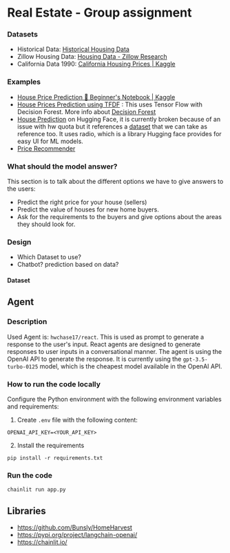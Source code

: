 # Real Estate - Group assignment


### Datasets
* Historical Data: [Historical Housing Data](https://www.car.org/en/marketdata/data/housingdata) 
* Zillow Housing Data: [Housing Data - Zillow Research](https://www.zillow.com/research/data/)
* California Data 1990: [California Housing Prices | Kaggle](https://www.kaggle.com/datasets/camnugent/california-housing-prices)


### Examples
* [House Price Prediction 🏡 Beginner's Notebook | Kaggle](https://www.kaggle.com/code/heyrobin/house-price-prediction-beginner-s-notebook)
* [House Prices Prediction using TFDF](https://www.kaggle.com/code/gusthema/house-prices-prediction-using-tfdf) : This uses Tensor Flow with Decision Forest. More info about [Decision Forest ](https://www.tensorflow.org/decision_forests)
* [House Prediction](https://huggingface.co/spaces/rsatish1110/HousePricePrediction/blob/main/app.py) on Hugging Face, it is currently broken because of an issue with hw quota but it references a [dataset](https://github.com/ageron/handson-ml2/tree/master/datasets/housing) that we can take as reference too. It uses radio, which is a library Hugging face provides for easy UI for ML models.
* [Price Recommender](https://huggingface.co/spaces/yxmauw/ames-houseprice-recommender/blob/main/app.py)


### What should the model answer?
This section is to talk about the different options we have to give answers to the users:

* Predict the right price for your house (sellers)
* Predict the value of houses for new home buyers. 
* Ask for the requirements to the buyers and give options about the areas they should look for. 


### Design
* Which Dataset to use?
* Chatbot? prediction based on data?

#### Dataset

## Agent

### Description

Used Agent is: `hwchase17/react`. This is used as prompt to generate a response to the user's input. React agents are designed to generate responses to user inputs in a conversational manner. The agent is using the OpenAI API to generate the response. It is currently using the `gpt-3.5-turbo-0125` model, which is the cheapest model available in the OpenAI API.

### How to run the code locally

Configure the Python environment with the following environment variables and requirements:
1. Create `.env` file with the following content:

```
OPENAI_API_KEY=<YOUR_API_KEY>
```

2. Install the requirements

```
pip install -r requirements.txt
```

### Run the code

```
chainlit run app.py
```

## Libraries
* https://github.com/Bunsly/HomeHarvest
* https://pypi.org/project/langchain-openai/
* https://chainlit.io/
